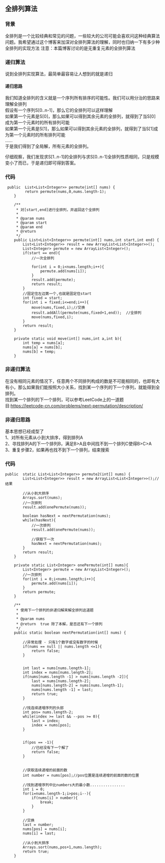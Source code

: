## 全排列算法

### 背景
全排列是一个比较经典和常见的问题，一些较大的公司可能会喜欢问这种经典算法问题。我希望通过这个博客来加深对全排列算法的理解，同时也归纳一下有多少种全排列的实现方法
注意：本篇博客讨论的是无重复元素的全排列算法

### 递归算法
说到全排列实现算法，最简单最容易让人想到的就是递归

#### 递归思路
我们知道全排列的含义就是一个序列所有排序的可能性。我们可以用分治的思路来理解全排列   
假设有一个序列S[0..n-1]，那么它的全排列可以这样理解    
如果第一个元素是S[0]，那么如果可以得到其余元素的全排列，就得到了当S[0]成为第一个元素时的所有排列可能  
如果第一个元素是S[1]，那么如果可以得到其余元素的全排列，就得到了当S[1]成为第一个元素时的所有排列可能  
......   
于是我们得到了全局解，所有元素的全排列。

仔细观察，我们发现求S[1..n-1]的全排列与求S[0..n-1]全排列性质相同，只是规模变小了而已，于是递归即可得到答案。  

### 代码
```
 public  List<List<Integer>> permute(int[] nums) {
         return permute(nums,0,nums.length-1);
    }

    /**
     * 对[start,end]进行全排列，并返回这个全排列
     *
     * @param nums
     * @param start
     * @param end
     * @return
     */
    public List<List<Integer>> permute(int[] nums,int start,int end) {
        List<List<Integer>> result = new ArrayList<List<Integer>>();
        List<Integer> permute = new ArrayList<Integer>();
        if(start == end){
            //一次全排列

            for(int i = 0;i<nums.length;i++){
                permute.add(nums[i]);
            }
            result.add(permute);
            return result;
        }
        //固定住左边第一个,也就是固定住start
        int fixed = start;
        for(int i = fixed;i<=end;i++){
            move(nums,fixed,i);//交换
            result.addAll(permute(nums,fixed+1,end));  //全排列
            move(nums,fixed,i);
        }
        return result;
    }

    private static void move(int[] nums,int a,int b){
        int temp = nums[a];
        nums[a] = nums[b];
        nums[b] = temp;
    }
````


### 非递归算法
在没有相同元素的情况下，任意两个不同排列构成的数是不可能相同的，也即有大有小，那么如果我们能按照大小关系，找到某一个序列的下一个序列，就能得到全排列。  
找到某一个排列的下一个排列，可以参考LeetCode上的一道题目:https://leetcode-cn.com/problems/next-permutation/description/

### 非递归思路
基本思想已经成型了  
1、对所有元素从小到大排序，得到排列A  
2、寻找排列A的下一个排列B，满足B>A且中间找不到一个排列C使得B>C>A  
3、重复步骤2，如果再也找不到下一个排列，结束搜索  

### 代码
```
public  static List<List<Integer>> permute2(int[] nums) {
        List<List<Integer>> result = new ArrayList<List<Integer>>();//结果

        //从小到大排序
        Arrays.sort(nums);
        //一次排列
        result.add(onePermute(nums));

        boolean hasNext = nextPermutation(nums);
        while(hasNext){
            //一次排列
            result.add(onePermute(nums));

            //获取下一次
            hasNext = nextPermutation(nums);
        }
        return result;
    }

    private static List<Integer> onePermute(int[] nums){
        List<Integer> permute = new ArrayList<Integer>();
        //一次排列
        for(int i = 0;i<nums.length;i++){
            permute.add(nums[i]);
        }
        return permute;
    }

    /**
     * 使用下一个排列的非递归解来解全排列这道题
     *
     * @param nums
     * @return  true 除了本解，是否还有下一个排列
     */
    public static boolean nextPermutation(int[] nums) {

        //异常处理 - 只有1个数字或没有数字的时候
        if(nums == null || nums.length <=1){
            return false;
        }


        int last = nums[nums.length-1];
        int index = nums[nums.length-2];
        if(nums[nums.length -1] > nums[nums.length -2]){
            last = nums[nums.length-2];
            nums[nums.length-2] = nums[nums.length-1];
            nums[nums.length -1] = last;
            return true;
        }

        //找连续递增序列的头部
        int pos= nums.length-2;
        while(index >= last && --pos >= 0){
            last = index;
            index = nums[pos];
        }


        if(pos == -1){
            //已经没有下一个解了
            return false;
        }


        //获取连续递增的前面的数
        int number = nums[pos];//pos位置是连续递增的前面的数的位置

        //找到递增序列中比numbers大的最小数................
        int i = 0;
        for(i=nums.length-1;i>pos;i--){
            if(nums[i] > number){
                break;
            }
        }

        //交换
        last = number;
        nums[pos] = nums[i];
        nums[i] = last;

        //从小到大排序
        Arrays.sort(nums,pos+1,nums.length);
        return true;
    }
```



